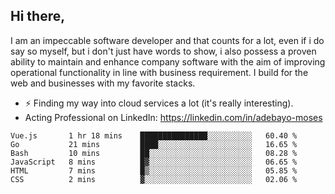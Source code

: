 ## Hi there,

I am an impeccable software developer and that counts for a lot, even if i do say so myself, but i don't just have words to show, i also possess a proven ability to maintain and enhance company software with the aim of improving operational functionality in line with business requirement. I build for the web and businesses with my favorite stacks.
- ⚡ Finding my way into cloud services a lot (it's really interesting).
- Acting Professional on LinkedIn: https://linkedin.com/in/adebayo-moses

<!--START_SECTION:waka-->

```text
Vue.js       1 hr 18 mins    ███████████████░░░░░░░░░░   60.40 %
Go           21 mins         ████░░░░░░░░░░░░░░░░░░░░░   16.65 %
Bash         10 mins         ██░░░░░░░░░░░░░░░░░░░░░░░   08.28 %
JavaScript   8 mins          █▓░░░░░░░░░░░░░░░░░░░░░░░   06.65 %
HTML         7 mins          █▒░░░░░░░░░░░░░░░░░░░░░░░   05.85 %
CSS          2 mins          ▓░░░░░░░░░░░░░░░░░░░░░░░░   02.06 %
```

<!--END_SECTION:waka-->

